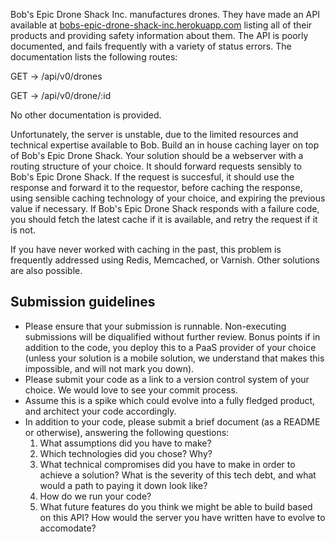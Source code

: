 Bob's Epic Drone Shack Inc. manufactures drones. They have made an API available at
[bobs-epic-drone-shack-inc.herokuapp.com](https://bobs-epic-drone-shack-inc.herokuapp.com) listing all of their products and providing safety information about them. The API is poorly documented, and fails frequently with a variety of status errors. The documentation lists the following routes:

GET -> /api/v0/drones

GET -> /api/v0/drone/:id

No other documentation is provided.

Unfortunately, the server is unstable, due to the limited resources and technical expertise available to Bob. Build an in house caching layer on top of Bob's Epic Drone Shack. Your solution should be a webserver with a routing structure of your choice. It should forward requests sensibly to Bob's Epic Drone Shack. If the request is succesful, it should use the response and forward it to the requestor, before caching the response, using sensible caching technology of your choice, and expiring the previous value if necessary. If Bob's Epic Drone Shack responds with a failure code, you should fetch the latest cache if it is available, and retry the request if it is not.

If you have never worked with caching in the past, this problem is frequently addressed using Redis, Memcached, or Varnish. Other solutions are also possible.

## Submission guidelines
- Please ensure that your submission is runnable. Non-executing submissions will be diqualified without further review. Bonus points if in addition to the code, you deploy this to a PaaS provider of your choice (unless your solution is a mobile solution, we understand that makes this impossible, and will not mark you down).
- Please submit your code as a link to a version control system of your choice. We would love to see your commit process.
- Assume this is a spike which could evolve into a fully fledged product, and architect your code accordingly.
- In addition to your code, please submit a brief document (as a README or otherwise), answering the following questions:
  1) What assumptions did you have to make?
  2) Which technologies did you chose? Why?
  3) What technical compromises did you have to make in order to achieve a solution? What is the severity of this tech debt, and what would a path to paying it down look like?
  4) How do we run your code?
  5) What future features do you think we might be able to build based on this API? How would the server you have written have to evolve to accomodate?
